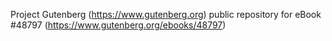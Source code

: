 Project Gutenberg (https://www.gutenberg.org) public repository for eBook #48797 (https://www.gutenberg.org/ebooks/48797)

